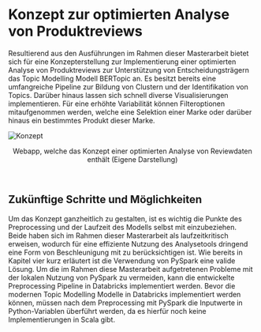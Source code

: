 # Konzept zur optimierten Analyse von Produktreviews


Resultierend aus den Ausführungen im Rahmen dieser Masterarbeit bietet sich für eine Konzepterstellung zur Implementierung einer optimierten Analyse von Produktreviews zur Unterstützung von Entscheidungsträgern das Topic Modelling Modell BERTopic an. Es besitzt bereits eine umfangreiche Pipeline zur Bildung von Clustern und der Identifikation von Topics. Darüber hinaus lassen sich schnell diverse Visualisierungen implementieren. Für eine erhöhte Variabilität können Filteroptionen mitaufgenommen werden, welche eine Selektion einer Marke oder darüber hinaus ein bestimmtes Produkt dieser Marke.
<Br>

![Konzept](img/Konzept_Webanwendung.gif)
<p align="center">Webapp, welche das Konzept einer optimierten Analyse von Reviewdaten enthält (Eigene Darstellung)</p>
<Br>



## Zukünftige Schritte und Möglichkeiten

Um das Konzept ganzheitlich zu gestalten, ist es wichtig die Punkte des Preprocessing und der Laufzeit des Modells selbst mit einzubeziehen. Beide haben sich im Rahmen dieser Masterarbeit als laufzeitkritisch erweisen, wodurch für eine effiziente Nutzung des Analysetools dringend eine Form von Beschleunigung mit zu berücksichtigen ist. Wie bereits in Kapitel vier kurz erläutert ist die Verwendung von PySpark eine valide Lösung. Um die im Rahmen diese Masterarbeit aufgetretenen Probleme mit der lokalen Nutzung von PySpark zu vermeiden, kann die entwickelte Preprocessing Pipeline in Databricks implementiert werden. Bevor die modernen Topic Modelling Modelle in Databricks implementiert werden können, müssen nach dem Preprocessing mit PySpark die Inputwerte in Python-Variablen überführt werden, da es hierfür noch keine Implementierungen in Scala gibt.


